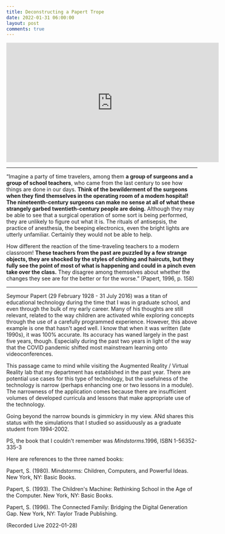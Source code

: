 ```yaml
---
title: Deconstructing a Papert Trope
date: 2022-01-31 06:00:00
layout: post
comments: true
---
```



<iframe width="560" height="315" src="https://www.youtube.com/embed/Xg7VEnEEkFc" title="YouTube video player" frameborder="0" allow="accelerometer; autoplay; clipboard-write; encrypted-media; gyroscope; picture-in-picture" allowfullscreen></iframe>

---

“Imagine a party of time travelers, among them **a group of surgeons and a group of school teachers**, who came from the last century to see how things are done in our days. **Think of the bewilderment of the surgeons when they find themselves in the operating room of a modem hospital! The nineteenth-century surgeons can make no sense at all of what these strangely garbed twentieth-century people are doing.** Although they may be able to see that a surgical operation of some sort is being performed, they are unlikely to figure out what it is. The rituals of antisepsis, the practice of anesthesia, the beeping electronics, even the bright lights are utterly unfamiliar. Certainly they would not be able to help.

How different the reaction of the time-traveling teachers to a modern classroom! **These teachers from the past are puzzled by a few strange objects, they are shocked by the styles of clothing and haircuts, but they fully see the point of most of what is happening and could in a pinch even take over the class.** They disagree among themselves about whether the changes they see are for the better or for the worse.” (Papert, 1996, p. 158)



---

Seymour Papert (29 February 1928 - 31 July 2016) was a titan of educational technology during the time that I was in graduate school, and even through the bulk of my early career. Many of his thoughts are still relevant, related to the way children are activated while exploring concepts through the use of a carefully programmed experience. However, this above example is one that hasn't aged well. I know that when it was written (late 1990s), it was 100% accurate. Its accuracy has waned largely in the past five years, though. Especially during the past two years in light of the way that the COVID pandemic shifted most mainstream learning onto videoconferences.

This passage came to mind while visiting the Augmented Reality / Virtual Reality lab that my department has established in the past year. There are potential use cases for this type of technology, but the usefulness of the technology is narrow (perhaps enhancing one or two lessons in a module). The narrowness of the application comes because there are insufficient volumes of developed curricula and lessons that make appropriate use of the technology. 

Going beyond the narrow bounds is gimmickry in my view. ANd shares this status with the simulations that I studied so assiduously as a graduate student from 1994-2002.

PS, the book that I couldn't remember was *Mindstorms*.1996, ISBN 1-56352-335-3

Here are references to the three named books:

Papert, S.  (1980). Mindstorms: Children, Computers, and Powerful Ideas. New York, NY: Basic Books.

Papert, S. (1993). The Children's Machine: Rethinking School in the Age of the Computer. New York, NY: Basic Books.

Papert, S. (1996). The Connected Family: Bridging the Digital Generation Gap. New York, NY: Taylor Trade Publishing.

(Recorded Live 2022-01-28)